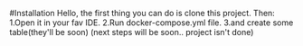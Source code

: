 #Installation
Hello, the first thing you can do is clone this project.
Then:
1.Open it in your fav IDE.
2.Run docker-compose.yml file.
3.and create some table(they'll be soon)
(next steps will be soon.. project isn't done)